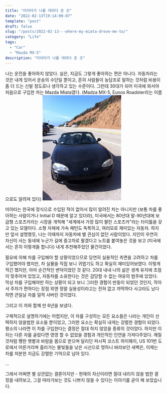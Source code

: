 ```yaml
---
title: "미아타가 나를 데려다 준 곳"
date: "2022-02-13T19:14:00-07"
template: "post"
draft: false
slug: "/posts/2022-02-13---where-my-miata-drove-me-to/"
category: "Life"
tags:
  - "Car"
  - "Mazda MX-5"
description: "미아타가 나를 데려다 준 곳"
---
```


나는 운전을 좋아하지 않았다. 실은, 지금도 그렇게 좋아하는 편은 아니다. 자동차라는 것은 내게 있어서 운송의 수단일 뿐이고, 흔히 사람들이 농담조로 말하는 것처럼 비용이 좀 더 드는 신발 정도로나 생각하고 있는 수준이다. 그런데 30대가 되어 미국에 와서야 처음으로 구입한 차는 Mazda Miata였다. (Madza MX-5, Eunos Roadster라는 이름으로도 알려져 있다)
<img src="/media/2022-02-13/miata.jpg" alt="Miata" width="50%"/>

미아타는 한국에 정식으로 수입된 적이 없어서 많이 알려진 차는 아니지만 (보통 차를 좋아하는 사람이거나 Initial D 때문에 알고 있더라), 미국에서는 80년대 말-90년대에 보급형 스포츠카라는 시장을 개척해 "세계에서 가장 많이 팔린 스포츠카"라는 타이틀을 갖고 있는 모델이다. 소형 자체에 가속 패턴도 독특하고, 여러모로 재미있는 자동차. 하지만 앞서 설명했듯, 나는 이때까지 자동차에 별 관심이 없던 사람이었다. 지인이 우연히 자신이 사는 동네에 누군가 길에 중고차로 팔겠다고 노트를 붙여놓은 것을 보고 (미국에서는 흔히 이렇게들 합니다) 내게 추천해주었던 물건이었다.

필요에 의해 차를 구입해야 할 상황이었으므로 당연히 실용적인 측면을 고려하고 차를 구입했어야 했지만, 차 실물을 직접 보니 귀엽기도 하고 확실히 재미있어보였다. 이렇게 적긴 했지만, 아마 순간적인 변덕이었던 것 같다. 20대 내내 나의 삶은 생계 유지에 초점이 맞추어져 있었고, 자동차를 소유한다는 것은 감당할 수 없는 여유의 범주에 있었다. 막상 차를 구입해야만 하는 상황이 되고 보니 그러한 경험이 반동이 되었던 것인지, 작아서 주차가 편하다는 장점 외엔 정말 실용성이라고는 전혀 없고 까딱하다 사고라도 났다 하면 큰일날 차를 덜컥 사버린 것이었다. 

그리고 이 차와 함께 만 6년을 보냈다.

구체적으로 설명하기에는 어렵지만, 이 차를 구성하는 모든 요소들은 나라는 개인이 선택하지 않을법한 요소들 뿐이었고, 그러한 요소는 확실히 내게는 강렬한 경험이 되었다. 평소의 나라면 이 차를 구입한다는 결정은 절대 하지 않았을 종류의 것이었다. 하지만 이 차는 다른 차를 골랐다면 영영 할 수 없었을 경험과 개인적인 인연을 가져다주었다. 깨질 것처럼 쨍한 햇볕과 바람을 몸으로 받으며 달리던 퍼시픽 코스트 하이웨이, US 101번 도로에서 어른거리며 흘러가는 불빛들을 낮은 시선으로 멍하니 바라보던 새벽은, 이제는 차를 처분한 지금도 강렬한 기억으로 남아 있다.

...

그래서 어쩌면 별 상관없는 결론이지만 - 현재의 자신이라면 절대 내리지 않을 법한 결정을 내려보고, 그걸 따라가보는 것도 나쁘지 않을 수 있다는 이야기를 굳이 해 보았습니다.
